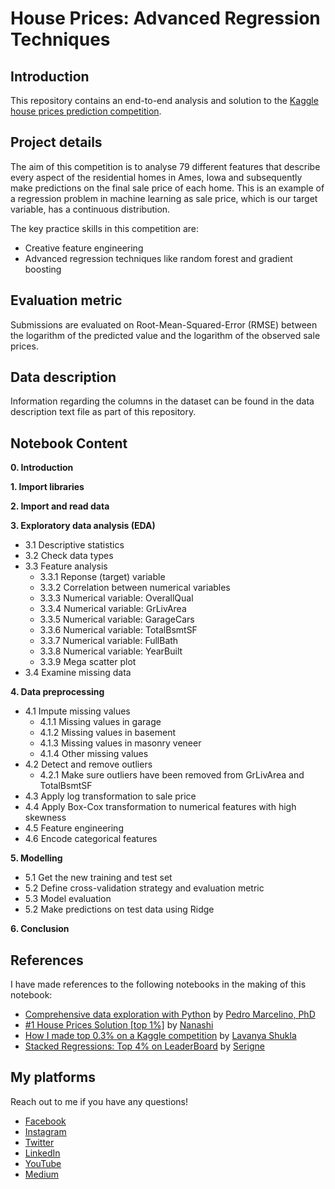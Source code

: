 # House Prices: Advanced Regression Techniques

## Introduction
This repository contains an end-to-end analysis and solution to the [Kaggle house prices prediction competition](https://www.kaggle.com/c/house-prices-advanced-regression-techniques/overview).

## Project details
The aim of this competition is to analyse 79 different features that describe every aspect of the residential homes in Ames, Iowa and subsequently make predictions on the final sale price of
each home. This is an example of a regression problem in machine learning as sale price, which is our target variable, has a continuous distribution.

The key practice skills in this competition are:
- Creative feature engineering
- Advanced regression techniques like random forest and gradient boosting

## Evaluation metric
Submissions are evaluated on Root-Mean-Squared-Error (RMSE) between the logarithm of the predicted value and the logarithm of the observed sale prices. 

## Data description
Information regarding the columns in the dataset can be found in the data description text file as part of this repository.

## Notebook Content
**0. Introduction**

**1. Import libraries**

**2. Import and read data**

**3. Exploratory data analysis (EDA)**
- 3.1 Descriptive statistics
- 3.2 Check data types
- 3.3 Feature analysis
  - 3.3.1 Reponse (target) variable
  - 3.3.2 Correlation between numerical variables
  - 3.3.3 Numerical variable: OverallQual
  - 3.3.4 Numerical variable: GrLivArea
  - 3.3.5 Numerical variable: GarageCars
  - 3.3.6 Numerical variable: TotalBsmtSF
  - 3.3.7 Numerical variable: FullBath
  - 3.3.8 Numerical variable: YearBuilt
  - 3.3.9 Mega scatter plot
- 3.4 Examine missing data

**4. Data preprocessing**
- 4.1 Impute missing values
  - 4.1.1 Missing values in garage
  - 4.1.2 Missing values in basement
  - 4.1.3 Missing values in masonry veneer
  - 4.1.4 Other missing values
- 4.2 Detect and remove outliers
  - 4.2.1 Make sure outliers have been removed from GrLivArea and TotalBsmtSF
- 4.3 Apply log transformation to sale price
- 4.4 Apply Box-Cox transformation to numerical features with high skewness
- 4.5 Feature engineering
- 4.6 Encode categorical features

**5. Modelling**
- 5.1 Get the new training and test set
- 5.2 Define cross-validation strategy and evaluation metric
- 5.3 Model evaluation
- 5.2 Make predictions on test data using Ridge

**6. Conclusion**

## References
I have made references to the following notebooks in the making of this notebook:
- [Comprehensive data exploration with Python](https://www.kaggle.com/pmarcelino/comprehensive-data-exploration-with-python) by [Pedro Marcelino, PhD](https://www.kaggle.com/pmarcelino)
- [#1 House Prices Solution [top 1%]](https://www.kaggle.com/jesucristo/1-house-prices-solution-top-1) by [Nanashi](https://www.kaggle.com/jesucristo)
- [How I made top 0.3% on a Kaggle competition](https://www.kaggle.com/lavanyashukla01/how-i-made-top-0-3-on-a-kaggle-competition#EDA) by [Lavanya Shukla](https://www.kaggle.com/lavanyashukla01)
- [Stacked Regressions: Top 4% on LeaderBoard](https://www.kaggle.com/serigne/stacked-regressions-top-4-on-leaderboard) by [Serigne](https://www.kaggle.com/serigne)

## My platforms 
Reach out to me if you have any questions!
- [Facebook](https://www.facebook.com/chongjason914)
- [Instagram](https://www.instagram.com/chongjason914)
- [Twitter](https://www.twitter.com/chongjason914)
- [LinkedIn](https://www.linkedin.com/in/chongjason914)
- [YouTube](https://www.youtube.com/channel/UCQXiCnjatxiAKgWjoUlM-Xg?view_as=subscriber)
- [Medium](https://www.medium.com/@chongjason)
